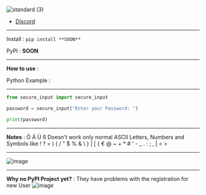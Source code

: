 ![standard (3)](https://github.com/SwezyDev/secure_input/assets/109398018/72249ff7-eb81-4dbf-b9d9-accf1b359e65)
- [Discord](https://discord.gg/KkxjCe8Fg2)

---------------------------------------

Install : ```pip install **SOON**```

PyPI : **SOON**

---------------------------------------

__How to use__ :

Python Example : 

---------------------------------------
```py
from secure_input import secure_input

password = secure_input("Enter your Password: ")

print(password)
```
---------------------------------------

__Notes__ : Ö Ä Ü ß Doesn't work only normal ASCII Letters, Numbers and Symbols like ! ? = ) ( / " $ % & \ } ] [ { € @ ~ + * # ' - _ . : ; , | < >

---------------------------------------

![image](https://github.com/SwezyDev/secure_input/assets/109398018/ee99a27d-21b0-4b73-a88c-c97811d43b3d)

---------------------------------------

__Why no PyPI Project yet?__ : They have problems with the registration for new User
![image](https://github.com/SwezyDev/secure_input/assets/109398018/5718f711-890f-416c-8098-35a612e61916)
